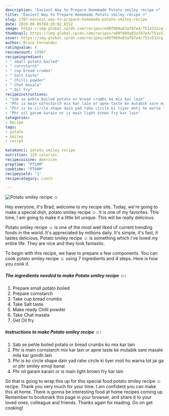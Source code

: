 ```yaml
---
description: "Easiest Way to Prepare Homemade Potato smiley recipe ☺"
title: "Easiest Way to Prepare Homemade Potato smiley recipe ☺"
slug: 1707-easiest-way-to-prepare-homemade-potato-smiley-recipe
date: 2020-08-05T04:20:02.815Z
image: https://img-global.cpcdn.com/recipes/e88f089a83af87e4/751x532cq70/potato-smiley-recipe-☺-recipe-main-photo.jpg
thumbnail: https://img-global.cpcdn.com/recipes/e88f089a83af87e4/751x532cq70/potato-smiley-recipe-☺-recipe-main-photo.jpg
cover: https://img-global.cpcdn.com/recipes/e88f089a83af87e4/751x532cq70/potato-smiley-recipe-☺-recipe-main-photo.jpg
author: Bruce Fernandez
ratingvalue: 4
reviewcount: 15907
recipeingredient:
- " small potato boiled"
- " cornstarch"
- " cup bread crumbs"
- " Salt taste"
- " Chilli powder"
- " Chat masala"
- " Oil fry"
recipeinstructions:
- "Sab se pehle boiled potato or bread crumbs ko mix kar lain"
- "Phr is main cornstarch mix kar lain or apne taste ke mutabik sare masale mila kar gondh lain"
- "Phr is ko circle shape dain yad rahe circle ki liyer moti ho warna tot jai ga or phr smiley emoji banai"
- "Phr oil garam karain or is main light brown fry kar lain"
categories:
- Recipe
tags:
- potato
- smiley
- recipe

katakunci: potato smiley recipe 
nutrition: 159 calories
recipecuisine: American
preptime: "PT19M"
cooktime: "PT60M"
recipeyield: "1"
recipecategory: Lunch

---
```



![Potato smiley recipe ☺](https://img-global.cpcdn.com/recipes/e88f089a83af87e4/751x532cq70/potato-smiley-recipe-☺-recipe-main-photo.jpg)

Hey everyone, it's Brad, welcome to my recipe site. Today, we're going to make a special dish, potato smiley recipe ☺. It is one of my favorites. This time, I am going to make it a little bit unique. This will be really delicious.

Potato smiley recipe ☺ is one of the most well liked of current trending foods in the world. It's appreciated by millions daily. It's simple, it's fast, it tastes delicious. Potato smiley recipe ☺ is something which I've loved my entire life. They are nice and they look fantastic.




To begin with this recipe, we have to prepare a few components. You can cook potato smiley recipe ☺ using 7 ingredients and 4 steps. Here is how you cook it.

<!--inarticleads1-->

##### The ingredients needed to make Potato smiley recipe ☺:

1. Prepare  small potato boiled
1. Prepare  cornstarch
1. Take  cup bread crumbs
1. Take  Salt taste
1. Make ready  Chilli powder
1. Take  Chat masala
1. Get  Oil fry




<!--inarticleads2-->

##### Instructions to make Potato smiley recipe ☺:

1. Sab se pehle boiled potato or bread crumbs ko mix kar lain
1. Phr is main cornstarch mix kar lain or apne taste ke mutabik sare masale mila kar gondh lain
1. Phr is ko circle shape dain yad rahe circle ki liyer moti ho warna tot jai ga or phr smiley emoji banai
1. Phr oil garam karain or is main light brown fry kar lain




So that is going to wrap this up for this special food potato smiley recipe ☺ recipe. Thank you very much for your time. I am confident you can make this at home. There is gonna be interesting food at home recipes coming up. Remember to bookmark this page in your browser, and share it to your loved ones, colleague and friends. Thanks again for reading. Go on get cooking!
